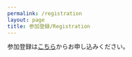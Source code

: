 ```yaml
---
permalink: /registration
layout: page
title: 参加登録/Registration
---
```


参加登録は[こちら](https://docs.google.com/forms/d/e/1FAIpQLSf23WHCZq365EamPw6Ue3hptvZHcMAMonWf_MvIlOR6NOvvzw/viewform)からお申し込みください。
